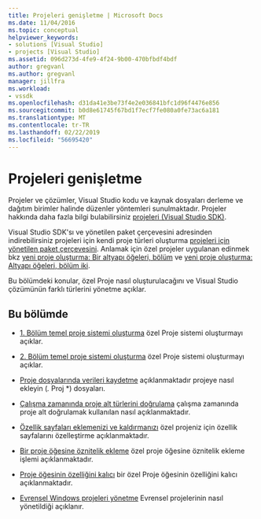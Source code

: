 ```yaml
---
title: Projeleri genişletme | Microsoft Docs
ms.date: 11/04/2016
ms.topic: conceptual
helpviewer_keywords:
- solutions [Visual Studio]
- projects [Visual Studio]
ms.assetid: 096d273d-4fe9-4f24-9b00-470bfbdf4bdf
author: gregvanl
ms.author: gregvanl
manager: jillfra
ms.workload:
- vssdk
ms.openlocfilehash: d31da41e3be73f4e2e036841bfc1d96f4476e856
ms.sourcegitcommit: b0d8e61745f67bd1f7ecf7fe080a0fe73ac6a181
ms.translationtype: MT
ms.contentlocale: tr-TR
ms.lasthandoff: 02/22/2019
ms.locfileid: "56695420"
---
```

# <a name="extend-projects"></a>Projeleri genişletme
Projeler ve çözümler, Visual Studio kodu ve kaynak dosyaları derleme ve dağıtım birimler halinde düzenler yöntemleri sunulmaktadır. Projeler hakkında daha fazla bilgi bulabilirsiniz [projeleri (Visual Studio SDK)](../extensibility/extending-projects.md).

 Visual Studio SDK'sı ve yönetilen paket çerçevesini adresinden indirebilirsiniz projeleri için kendi proje türleri oluşturma [projeleri için yönetilen paket çerçevesini](https://github.com/tunnelvisionlabs/MPFProj10). Anlamak için özel projeler uygulanan edinmek bkz [yeni proje oluşturma: Bir altyapı öğeleri, bölüm](../extensibility/internals/new-project-generation-under-the-hood-part-one.md) ve [yeni proje oluşturma: Altyapı öğeleri, bölüm iki](../extensibility/internals/new-project-generation-under-the-hood-part-two.md).

 Bu bölümdeki konular, özel Proje nasıl oluşturulacağını ve Visual Studio çözümünün farklı türlerini yönetme açıklar.

## <a name="in-this-section"></a>Bu bölümde
- [1. Bölüm temel proje sistemi oluşturma](../extensibility/creating-a-basic-project-system-part-1.md) özel Proje sistemi oluşturmayı açıklar.

- [2. Bölüm temel proje sistemi oluşturma](../extensibility/creating-a-basic-project-system-part-2.md) özel Proje sistemi oluşturmayı açıklar.

- [Proje dosyalarında verileri kaydetme](../extensibility/saving-data-in-project-files.md) açıklanmaktadır projeye nasıl ekleyin (<em>.</em> Proj *) dosyaları.

- [Çalışma zamanında proje alt türlerini doğrulama](../extensibility/verifying-subtypes-of-a-project-at-run-time.md) çalışma zamanında proje alt doğrulamak kullanılan nasıl açıklanmaktadır.

- [Özellik sayfaları eklemenizi ve kaldırmanızı](../extensibility/adding-and-removing-property-pages.md) özel projeniz için özellik sayfalarını özelleştirme açıklanmaktadır.

- [Bir proje öğesine öznitelik ekleme](../extensibility/adding-an-attribute-to-a-project-item.md) özel proje öğesine öznitelik ekleme işlemi açıklanmaktadır.

- [Proje öğesinin özelliğini kalıcı](../extensibility/persisting-the-property-of-a-project-item.md) bir özel Proje öğesinin özelliğini kalıcı açıklanmaktadır.

- [Evrensel Windows projeleri yönetme](../extensibility/managing-universal-windows-projects.md) Evrensel projelerinin nasıl yönetildiği açıklanır.